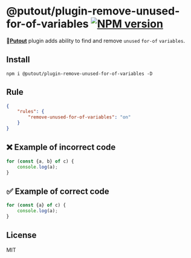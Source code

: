 # @putout/plugin-remove-unused-for-of-variables [![NPM version][NPMIMGURL]][NPMURL]

[NPMIMGURL]: https://img.shields.io/npm/v/@putout/plugin-remove-unused-for-of-variables.svg?style=flat&longCache=true
[NPMURL]: https://npmjs.org/package/@putout/plugin-remove-unused-for-of-variables"npm"

🐊[**Putout**](https://github.com/coderaiser/putout) plugin adds ability to find and remove `unused` `for-of` `variables`.

## Install

```
npm i @putout/plugin-remove-unused-for-of-variables -D
```

## Rule

```json
{
    "rules": {
        "remove-unused-for-of-variables": "on"
    }
}
```

## ❌ Example of incorrect code

```js
for (const {a, b} of c) {
    console.log(a);
}
```

## ✅ Example of correct code

```js
for (const {a} of c) {
    console.log(a);
}
```

## License

MIT

